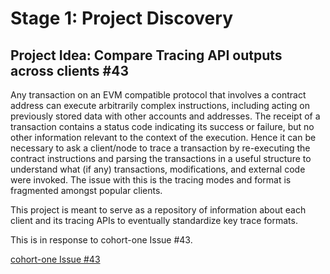 # Stage 1: Project Discovery

## Project Idea: Compare Tracing API outputs across clients #43

Any transaction on an EVM compatible protocol that involves a contract address can execute arbitrarily complex instructions, including acting on previously stored data with other accounts and addresses. The receipt of a transaction contains a status code indicating its success or failure, but no other information relevant to the context of the execution. Hence it can be necessary to ask a client/node to trace a transaction by re-executing the contract instructions and parsing the transactions in a useful structure to understand what (if any) transactions, modifications, and external code were invoked. The issue with this is the tracing modes and format is fragmented amongst popular clients.

This project is meant to serve as a repository of information about each client and its tracing APIs to eventually standardize key trace formats.

This is in response to cohort-one Issue #43.

[cohort-one Issue #43](https://github.com/ethereum-cdap/cohort-one/issues/43)

